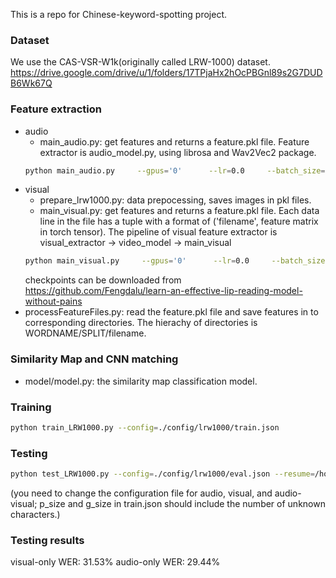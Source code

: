 This is a repo for Chinese-keyword-spotting project.

### Dataset
We use the CAS-VSR-W1k(originally called LRW-1000) dataset.
https://drive.google.com/drive/u/1/folders/17TPjaHx2hOcPBGnl89s2G7DUDB6Wk67Q

### Feature extraction
- audio
  - main_audio.py: get features and returns a feature.pkl file. Feature extractor is audio_model.py, using librosa and Wav2Vec2 package.
  ```bash
  python main_audio.py     --gpus='0'      --lr=0.0     --batch_size=128     --num_workers=2     --max_epoch=120     --test=True     --save_prefix='checkpoints/lrw-1000-final/'     --n_class=1000     --dataset='lrw1000'     --border=True     --mixup=False     --label_smooth=False     --se=True     --weights='checkpoints/lrw1000-border-se-mixup-label-smooth-cosine-lr-wd-1e-4-acc-0.56023.pt'
  ```
- visual
  - prepare_lrw1000.py: data prepocessing, saves images in pkl files.
  - main_visual.py: get features and returns a feature.pkl file. Each data line in the file has a tuple with a format of ('filename', feature matrix in torch tensor). The pipeline of visual feature extractor is visual_extractor -> video_model -> main_visual
  ```bash
  python main_visual.py     --gpus='0'      --lr=0.0     --batch_size=128     --num_workers=2     --max_epoch=120     --test=True     --save_prefix='checkpoints/lrw-1000-final/'     --n_class=1000     --dataset='lrw1000'     --border=True     --mixup=False     --label_smooth=False     --se=True     --weights='checkpoints/lrw1000-border-se-mixup-label-smooth-cosine-lr-wd-1e-4-acc-0.56023.pt'
  ```
  checkpoints can be downloaded from https://github.com/Fengdalu/learn-an-effective-lip-reading-model-without-pains
- processFeatureFiles.py: read the feature.pkl file and save features in to corresponding directories. The hierachy of directories is WORDNAME/SPLIT/filename.

### Similarity Map and CNN matching
- model/model.py: the similarity map classification model. 

### Training
```bash
python train_LRW1000.py --config=./config/lrw1000/train.json 
```

### Testing
```bash
python test_LRW1000.py --config=./config/lrw1000/eval.json --resume=/home/dongwang/EE225D_keyword_spotting/data/saved/models/lrw1000-train/2021-12-04_19-27-15/checkpoint-epoch50.pth
```
(you need to change the configuration file for audio, visual, and audio-visual; p_size and g_size in train.json should include the number of unknown characters.)

### Testing results
visual-only WER: 31.53%
audio-only WER: 29.44%


